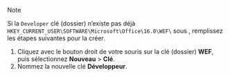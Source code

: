 > [!NOTE]
> Si la `Developer` clé (dossier) n’existe pas déjà `HKEY_CURRENT_USER\SOFTWARE\Microsoft\Office\16.0\WEF\` sous , remplissez les étapes suivantes pour la créer.
>
> 1. Cliquez avec le bouton droit de votre souris sur la clé (dossier) **WEF**, puis sélectionnez **Nouveau** > **Clé**.
> 1. Nommez la nouvelle clé **Développeur**.
